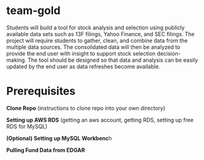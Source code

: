 # team-gold
Students will build a tool for stock analysis and selection using publicly available data sets such as 13F filings, Yahoo Finance, and SEC filings. The project will require students to gather, clean, and combine data from the multiple data sources.  The consolidated data will then be analyzed to provide the end user with insight to support stock selection decision-making. The tool should be designed so that data and analysis can be easily updated by the end user as data refreshes become available.

# Prerequisites 
**Clone Repo**
  (instructions to clone repo into your own directory)

**Setting up AWS RDS**
(getting an aws account, getting RDS, setting up free RDS for MySQL)

**(Optional) Setting up MySQL Workbenc**h

**Pulling Fund Data from EDGAR**
